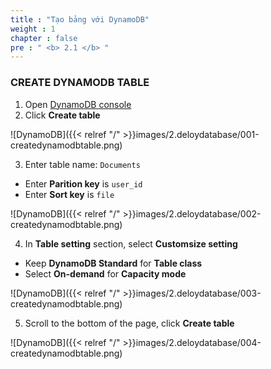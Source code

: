 ```yaml
---
title : "Tạo bảng với DynamoDB"
weight : 1 
chapter : false
pre : " <b> 2.1 </b> "
---
```


### CREATE DYNAMODB TABLE

1. Open [DynamoDB console](https://console.aws.amazon.com/dynamodbv2)
2. Click **Create table**

![DynamoDB]({{< relref "/" >}}images/2.deloydatabase/001-createdynamodbtable.png)

3. Enter table name: `Documents`
 + Enter **Parition key** is `user_id`
 + Enter **Sort key** is `file`

![DynamoDB]({{< relref "/" >}}images/2.deloydatabase/002-createdynamodbtable.png)

4. In **Table setting** section, select **Customsize setting**
 + Keep **DynamoDB Standard** for **Table class**
 + Select **On-demand** for **Capacity mode**

![DynamoDB]({{< relref "/" >}}images/2.deloydatabase/003-createdynamodbtable.png)

5. Scroll to the bottom of the page, click **Create table**

![DynamoDB]({{< relref "/" >}}images/2.deloydatabase/004-createdynamodbtable.png)